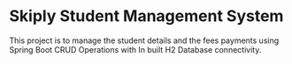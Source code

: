 # Skiply Student Management System
This project is to manage the student details and the fees payments using Spring Boot CRUD Operations with In built H2 Database connectivity.
